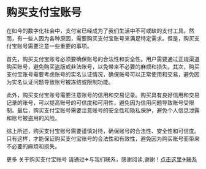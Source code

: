 # 购买支付宝账号

在如今的数字化社会中，支付宝已经成为了我们生活中不可或缺的支付工具。然而，有一些人因为各种原因，需要购买支付宝账号来满足特定需求。但是，购买支付宝账号需要注意一些重要的事项。

首先，购买支付宝账号必须要确保账号的合法性和安全性。用户需要通过正规渠道购买账号，避免购买盗版或非法账号，以免带来不必要的麻烦和损失。其次，购买支付宝账号需要考虑账号的实名认证情况，确保账号可以正常使用和交易，避免因为实名认证问题导致账号被冻结或限制功能。

此外，购买支付宝账号需要注意账号的信用和交易记录。购买具有良好信用和交易记录的账号，可以提高账号的可信度和可用性，避免因为信用问题导致账号受限制。最后，购买支付宝账号需要注意账号的安全性和隐私保护，避免个人信息泄露和账号被盗用的风险。

综上所述，购买支付宝账号需要谨慎对待，确保账号的合法性、安全性和可信度。只有这样，才能保证购买支付宝账号的合法性和有效性，避免因为购买账号而带来不必要的麻烦和损失。

更多 关于购买支付宝账号 请通过✈与我们联系，感谢阅读,谢谢！[点击这里✈联系](https://t.me/LM999bot)